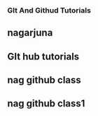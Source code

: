 ###  GIt And Githud Tutorials

## nagarjuna

## GIt hub tutorials

## nag github class

## nag github class1